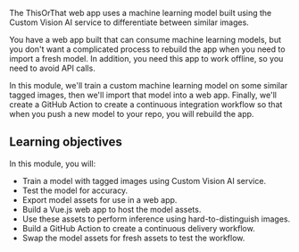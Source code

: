 The ThisOrThat web app uses a machine learning model built using the Custom Vision AI service to differentiate between similar images.

You have a web app built that can consume machine learning models, but you don't want a complicated process to rebuild the app when you need to import a fresh model. In addition, you need this app to work offline, so you need to avoid API calls.

In this module, we'll train a custom machine learning model on some similar tagged images, then we'll import that model into a web app. Finally, we'll create a GitHub Action to create a continuous integration workflow so that when you push a new model to your repo, you will rebuild the app.

## Learning objectives

In this module, you will:

- Train a model with tagged images using Custom Vision AI service.
- Test the model for accuracy.
- Export model assets for use in a web app.
- Build a Vue.js web app to host the model assets.
- Use these assets to perform inference using hard-to-distinguish images.
- Build a GitHub Action to create a continuous delivery workflow.
- Swap the model assets for fresh assets to test the workflow.